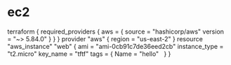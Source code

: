 # ec2
terraform {   required_providers {     aws = {       source  = "hashicorp/aws"       version = "~> 5.84.0"     }   } }  provider "aws" {   region = "us-east-2" }  resource "aws_instance" "web" {   ami           = "ami-0cb91c7de36eed2cb"   instance_type = "t2.micro"   key_name      = "tftf"    tags = {     Name = "hello"   } }
